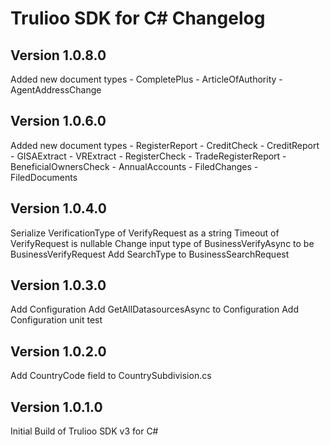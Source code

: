 # Trulioo SDK for C# Changelog

## Version 1.0.8.0
Added new document types
	- CompletePlus
	- ArticleOfAuthority
	- AgentAddressChange

## Version 1.0.6.0
Added new document types
	- RegisterReport
	- CreditCheck
	- CreditReport
	- GISAExtract
	- VRExtract
	- RegisterCheck
	- TradeRegisterReport
	- BeneficialOwnersCheck
	- AnnualAccounts
	- FiledChanges
	- FiledDocuments

## Version 1.0.4.0
Serialize VerificationType of VerifyRequest as a string
Timeout of VerifyRequest is nullable
Change input type of BusinessVerifyAsync to be BusinessVerifyRequest
Add SearchType to BusinessSearchRequest

## Version 1.0.3.0
Add Configuration
Add GetAllDatasourcesAsync to Configuration
Add Configuration unit test

## Version 1.0.2.0

Add CountryCode field to CountrySubdivision.cs

## Version 1.0.1.0

Initial Build of Trulioo SDK v3 for C#
